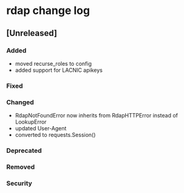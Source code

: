 
# rdap change log

## [Unreleased]
### Added
- moved recurse_roles to config
- added support for LACNIC apikeys

### Fixed
### Changed
- RdapNotFoundError now inherits from RdapHTTPError instead of LookupError
- updated User-Agent
- converted to requests.Session()

### Deprecated
### Removed
### Security
